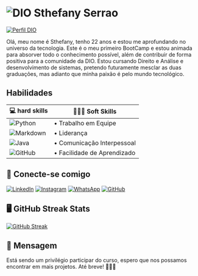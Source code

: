 # ![DIO](https://hermes.digitalinnovation.one/assets/diome/logo-minimized.png) Sthefany Serrao
[![Perfil DIO](https://img.shields.io/badge/-Meu%20Perfil%20na%20DIO-black?style=for-the-badge)](https://www.dio.me/users/sthefanyrodrigues81_sr)

Olá, meu nome é Sthefany, tenho 22 anos e estou me aprofundando no universo da tecnologia. Este é o meu primeiro BootCamp e estou animada para absorver todo o conhecimento possível, além de contribuir de forma positiva para a comunidade da DIO. Estou cursando Direito e Análise e desenvolvimento de sistemas, pretendo futuramente mesclar as duas graduações, mas adianto que minha paixão é pelo mundo tecnológico.

## Habilidades 

|💻 hard skills | 🧍🏽‍♀️ Soft Skills |
|----------------|---------------|
|![Python](https://img.shields.io/badge/Python-black?style=for-the-badge&logo=python)| • Trabalho em Equipe
![Markdown](https://img.shields.io/badge/Markdown-black?style=for-the-badge&logo=markdown)|• Liderança
![Java](https://img.shields.io/badge/Java-000?style=for-the-badge&logo=java) |• Comunicação Interpessoal
![GitHub](https://camo.githubusercontent.com/7a728dd8565c437b166c61ee3db6c03a6d366b1a771527078fe49fb54d8b4630/68747470733a2f2f696d672e736869656c64732e696f2f62616467652f4769744875622d3030303f7374796c653d666f722d7468652d6261646765266c6f676f3d676974687562266c6f676f436f6c6f723d333041334443)| • Facilidade de Aprendizado

## 📲 Conecte-se comigo 

[![LinkedIn](https://img.shields.io/badge/LinkedIn-white?style=for-the-badge&logo=linkedin&logoColor=0E76A8)](https://www.linkedin.com/in/sthefany1serrão/)
[![Instagram](https://img.shields.io/badge/Instagram-white?style=for-the-badge&logo=instagram)](https://www.instagram.com/serrao.r_stfny/)
[![WhatsApp](https://img.shields.io/badge/WhatsApp-white?style=for-the-badge&logo=whatsapp&logoColor=gree)](https://api.whatsapp.com/send?phone=554188965071)
[![GitHub](https://img.shields.io/badge/GitHub-white?style=for-the-badge&logo=github&logoColor=black)](https://docs.github.com/)


## 🖥 GitHub Streak Stats
[![GitHub Streak](https://streak-stats.demolab.com/?user=serrsthefany&theme=bear&background=000&border=30A3DC&dates=FFF)](https://git.io/streak-stats)


## 📨 Mensagem 

Está sendo um privilégio participar do curso, espero que nos possamos encontrar em mais projetos. Até breve! 🤝🏽✨